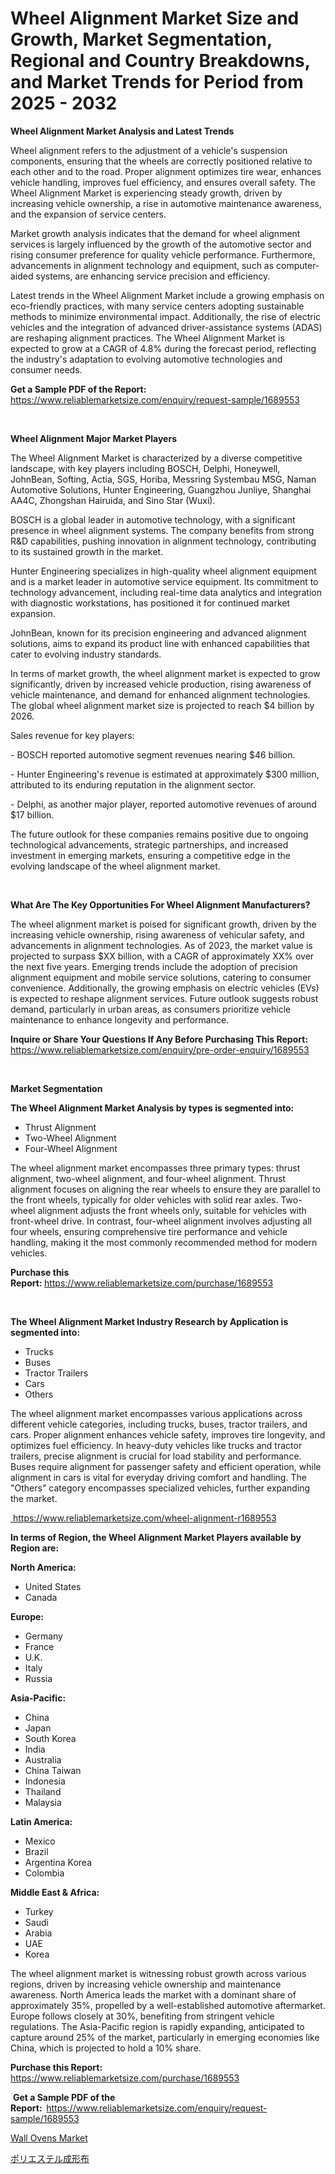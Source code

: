 <p><h1>Wheel Alignment Market Size and Growth, Market Segmentation, Regional and Country Breakdowns, and Market Trends for Period from 2025 -  2032</h1></p><p><strong>Wheel Alignment Market Analysis and Latest Trends</strong></p>
<p><p>Wheel alignment refers to the adjustment of a vehicle's suspension components, ensuring that the wheels are correctly positioned relative to each other and to the road. Proper alignment optimizes tire wear, enhances vehicle handling, improves fuel efficiency, and ensures overall safety. The Wheel Alignment Market is experiencing steady growth, driven by increasing vehicle ownership, a rise in automotive maintenance awareness, and the expansion of service centers.</p><p>Market growth analysis indicates that the demand for wheel alignment services is largely influenced by the growth of the automotive sector and rising consumer preference for quality vehicle performance. Furthermore, advancements in alignment technology and equipment, such as computer-aided systems, are enhancing service precision and efficiency.</p><p>Latest trends in the Wheel Alignment Market include a growing emphasis on eco-friendly practices, with many service centers adopting sustainable methods to minimize environmental impact. Additionally, the rise of electric vehicles and the integration of advanced driver-assistance systems (ADAS) are reshaping alignment practices. The Wheel Alignment Market is expected to grow at a CAGR of 4.8% during the forecast period, reflecting the industry's adaptation to evolving automotive technologies and consumer needs.</p></p>
<p><strong>Get a Sample PDF of the Report:&nbsp;</strong> <a href="https://www.reliablemarketsize.com/enquiry/request-sample/1689553?utm_campaign=1197&utm_medium=2&utm_source=Github&utm_content=ia&utm_term=07012025&utm_id=wheel-alignment">https://www.reliablemarketsize.com/enquiry/request-sample/1689553</a></p>
<p>&nbsp;</p>
<p><strong>Wheel Alignment Major Market Players</strong></p>
<p><p>The Wheel Alignment Market is characterized by a diverse competitive landscape, with key players including BOSCH, Delphi, Honeywell, JohnBean, Softing, Actia, SGS, Horiba, Messring Systembau MSG, Naman Automotive Solutions, Hunter Engineering, Guangzhou Junliye, Shanghai AA4C, Zhongshan Hairuida, and Sino Star (Wuxi). </p><p>BOSCH is a global leader in automotive technology, with a significant presence in wheel alignment systems. The company benefits from strong R&D capabilities, pushing innovation in alignment technology, contributing to its sustained growth in the market.</p><p>Hunter Engineering specializes in high-quality wheel alignment equipment and is a market leader in automotive service equipment. Its commitment to technology advancement, including real-time data analytics and integration with diagnostic workstations, has positioned it for continued market expansion.</p><p>JohnBean, known for its precision engineering and advanced alignment solutions, aims to expand its product line with enhanced capabilities that cater to evolving industry standards. </p><p>In terms of market growth, the wheel alignment market is expected to grow significantly, driven by increased vehicle production, rising awareness of vehicle maintenance, and demand for enhanced alignment technologies. The global wheel alignment market size is projected to reach $4 billion by 2026.</p><p>Sales revenue for key players: </p><p>- BOSCH reported automotive segment revenues nearing $46 billion.</p><p>- Hunter Engineering's revenue is estimated at approximately $300 million, attributed to its enduring reputation in the alignment sector.</p><p>- Delphi, as another major player, reported automotive revenues of around $17 billion.</p><p>The future outlook for these companies remains positive due to ongoing technological advancements, strategic partnerships, and increased investment in emerging markets, ensuring a competitive edge in the evolving landscape of the wheel alignment market.</p></p>
<p>&nbsp;</p>
<p><strong>What Are The Key Opportunities For Wheel Alignment Manufacturers?</strong></p>
<p><p>The wheel alignment market is poised for significant growth, driven by the increasing vehicle ownership, rising awareness of vehicular safety, and advancements in alignment technologies. As of 2023, the market value is projected to surpass $XX billion, with a CAGR of approximately XX% over the next five years. Emerging trends include the adoption of precision alignment equipment and mobile service solutions, catering to consumer convenience. Additionally, the growing emphasis on electric vehicles (EVs) is expected to reshape alignment services. Future outlook suggests robust demand, particularly in urban areas, as consumers prioritize vehicle maintenance to enhance longevity and performance.</p></p>
<p><strong>Inquire or Share Your Questions If Any Before Purchasing This Report:</strong> <a href="https://www.reliablemarketsize.com/enquiry/pre-order-enquiry/1689553?utm_campaign=1197&utm_medium=2&utm_source=Github&utm_content=ia&utm_term=07012025&utm_id=wheel-alignment">https://www.reliablemarketsize.com/enquiry/pre-order-enquiry/1689553</a></p>
<p>&nbsp;</p>
<p><strong>Market Segmentation</strong></p>
<p><strong>The Wheel Alignment Market Analysis by types is segmented into:</strong></p>
<p><ul><li>Thrust Alignment</li><li>Two-Wheel Alignment</li><li>Four-Wheel Alignment</li></ul></p>
<p><p>The wheel alignment market encompasses three primary types: thrust alignment, two-wheel alignment, and four-wheel alignment. Thrust alignment focuses on aligning the rear wheels to ensure they are parallel to the front wheels, typically for older vehicles with solid rear axles. Two-wheel alignment adjusts the front wheels only, suitable for vehicles with front-wheel drive. In contrast, four-wheel alignment involves adjusting all four wheels, ensuring comprehensive tire performance and vehicle handling, making it the most commonly recommended method for modern vehicles.</p></p>
<p><strong>Purchase this Report:&nbsp;</strong><a href="https://www.reliablemarketsize.com/purchase/1689553?utm_campaign=1197&utm_medium=2&utm_source=Github&utm_content=ia&utm_term=07012025&utm_id=wheel-alignment">https://www.reliablemarketsize.com/purchase/1689553</a></p>
<p>&nbsp;</p>
<p><strong>The Wheel Alignment Market Industry Research by Application is segmented into:</strong></p>
<p><ul><li>Trucks</li><li>Buses</li><li>Tractor Trailers</li><li>Cars</li><li>Others</li></ul></p>
<p><p>The wheel alignment market encompasses various applications across different vehicle categories, including trucks, buses, tractor trailers, and cars. Proper alignment enhances vehicle safety, improves tire longevity, and optimizes fuel efficiency. In heavy-duty vehicles like trucks and tractor trailers, precise alignment is crucial for load stability and performance. Buses require alignment for passenger safety and efficient operation, while alignment in cars is vital for everyday driving comfort and handling. The "Others" category encompasses specialized vehicles, further expanding the market.</p></p>
<p><a href="https://www.reliablemarketsize.com/wheel-alignment-r1689553?utm_campaign=1197&utm_medium=2&utm_source=Github&utm_content=ia&utm_term=07012025&utm_id=wheel-alignment">&nbsp;https://www.reliablemarketsize.com/wheel-alignment-r1689553</a></p>
<p><strong>In terms of Region, the Wheel Alignment Market Players available by Region are:</strong></p>
<p>
    <p> <strong> North America: </strong>
        <ul>
            <li>United States</li>
            <li>Canada</li>
        </ul>
        </p> 
    <p> <strong> Europe: </strong>
        <ul>
            <li>Germany</li>
            <li>France</li>
            <li>U.K.</li>
            <li>Italy</li>
            <li>Russia</li>
        </ul>
        </p> 
    <p> <strong> Asia-Pacific: </strong>
        <ul>
            <li>China</li>
            <li>Japan</li>
            <li>South Korea</li>
            <li>India</li>
            <li>Australia</li>
            <li>China Taiwan</li>
            <li>Indonesia</li>
            <li>Thailand</li>
            <li>Malaysia</li>
        </ul>
        </p> 
    <p> <strong> Latin America: </strong>
        <ul>
            <li>Mexico</li>
            <li>Brazil</li>
            <li>Argentina Korea</li>
            <li>Colombia</li>
        </ul>
        </p> 
    <p> <strong> Middle East & Africa: </strong>
        <ul>
            <li>Turkey</li>
            <li>Saudi</li>
            <li>Arabia</li>
            <li>UAE</li>
            <li>Korea</li>
        </ul>
    </p>
    </p>
<p><p>The wheel alignment market is witnessing robust growth across various regions, driven by increasing vehicle ownership and maintenance awareness. North America leads the market with a dominant share of approximately 35%, propelled by a well-established automotive aftermarket. Europe follows closely at 30%, benefiting from stringent vehicle regulations. The Asia-Pacific region is rapidly expanding, anticipated to capture around 25% of the market, particularly in emerging economies like China, which is projected to hold a 10% share.</p></p>
<p><strong>Purchase this Report: </strong><a href="https://www.reliablemarketsize.com/purchase/1689553?utm_campaign=1197&utm_medium=2&utm_source=Github&utm_content=ia&utm_term=07012025&utm_id=wheel-alignment">https://www.reliablemarketsize.com/purchase/1689553</a></p>
<p>&nbsp;<strong>Get a Sample PDF of the Report:&nbsp;&nbsp;</strong><a href="https://www.reliablemarketsize.com/enquiry/request-sample/1689553?utm_campaign=1197&utm_medium=2&utm_source=Github&utm_content=ia&utm_term=07012025&utm_id=wheel-alignment">https://www.reliablemarketsize.com/enquiry/request-sample/1689553</a></p>
<p><strong></strong></p>
<p><p><a href="https://github.com/prosalinda88/Market-Research-Report-List-7/blob/main/wall-ovens-market.md?utm_campaign=1197&utm_medium=2&utm_source=Github&utm_content=ia&utm_term=07012025&utm_id=wheel-alignment">Wall Ovens Market</a></p><p><a href="https://github.com/lababdou/Market-Research-Report-List-6/blob/main/184588629696.md?utm_campaign=1197&utm_medium=2&utm_source=Github&utm_content=ia&utm_term=07012025&utm_id=wheel-alignment">ポリエステル成形布</a></p></p>